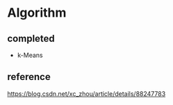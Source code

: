 # Algorithm
## completed
- k-Means

## reference
https://blog.csdn.net/xc_zhou/article/details/88247783

